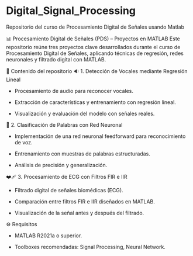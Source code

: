 # Digital_Signal_Processing
Repositorio del curso de Procesamiento Digital de Señales usando Matlab

📊 Procesamiento Digital de Señales (PDS) – Proyectos en MATLAB
Este repositorio reúne tres proyectos clave desarrollados durante el curso de Procesamiento Digital de Señales, aplicando técnicas de regresión, redes neuronales y filtrado digital con MATLAB.

🧠 Contenido del repositorio
🔉 1. Detección de Vocales mediante Regresión Lineal
* Procesamiento de audio para reconocer vocales.

* Extracción de características y entrenamiento con regresión lineal.

* Visualización y evaluación del modelo con señales reales.

💬 2. Clasificación de Palabras con Red Neuronal
* Implementación de una red neuronal feedforward para reconocimiento de voz.

* Entrenamiento con muestras de palabras estructuradas.

* Análisis de precisión y generalización.

❤️‍🩹 3. Procesamiento de ECG con Filtros FIR e IIR
* Filtrado digital de señales biomédicas (ECG).

* Comparación entre filtros FIR e IIR diseñados en MATLAB.

* Visualización de la señal antes y después del filtrado.

⚙️ Requisitos
* MATLAB R2021a o superior.

* Toolboxes recomendadas: Signal Processing, Neural Network.
